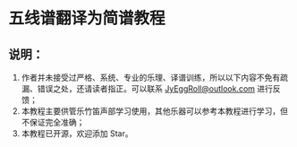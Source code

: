 # 五线谱翻译为简谱教程

## 说明：

1. 作者并未接受过严格、系统、专业的乐理、译谱训练，所以以下内容不免有疏漏、错误之处，还请读者指正。可以联系 <EMAIL>JyEggRoll@outlook.com<EMAIL> 进行反馈；
2. 本教程主要供管乐竹笛声部学习使用，其他乐器可以参考本教程进行学习，但不保证完全准确；
3. 本教程已开源，欢迎添加 Star。

## 